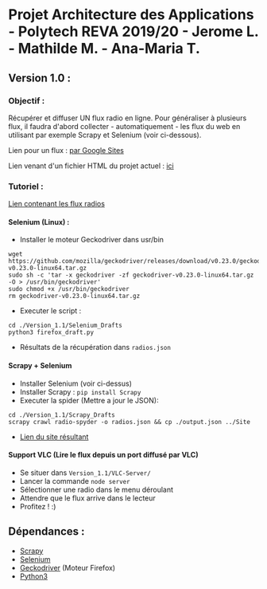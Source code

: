 # Projet Architecture des Applications - Polytech REVA 2019/20 - Jerome L. - Mathilde M. - Ana-Maria T.

## Version 1.0 : 
### Objectif : 
Récupérer et diffuser UN flux radio en ligne. Pour généraliser à plusieurs flux, il faudra d'abord collecter - automatiquement - les flux du web en utilisant par exemple Scrapy et Selenium (voir ci-dessous).

Lien pour un flux : [par Google Sites](https://sites.google.com/view/j-lab-10/accueil)

Lien venant d'un fichier HTML du projet actuel : [ici](https://htmlpreview.github.io/?https://github.com/Xajer28/Poly_REVA_Archi/blob/master/Version%201.0/index.html)

### Tutoriel : 
[Lien contenant les flux radios](https://www.linuxpedia.fr/doku.php/flux_radio)

#### Selenium (Linux) : 
- Installer le moteur Geckodriver dans usr/bin
```code
wget https://github.com/mozilla/geckodriver/releases/download/v0.23.0/geckodriver-v0.23.0-linux64.tar.gz
sudo sh -c 'tar -x geckodriver -zf geckodriver-v0.23.0-linux64.tar.gz -O > /usr/bin/geckodriver'
sudo chmod +x /usr/bin/geckodriver
rm geckodriver-v0.23.0-linux64.tar.gz
```
- Executer le script :
```code
cd ./Version_1.1/Selenium_Drafts
python3 firefox_draft.py
```
- Résultats de la récupération dans `radios.json`

#### Scrapy + Selenium
- Installer Selenium (voir ci-dessus)
- Installer Scrapy : `pip install Scrapy`
- Executer la spider (Mettre a jour le JSON): 
```code
cd ./Version_1.1/Scrapy_Drafts
scrapy crawl radio-spyder -o radios.json && cp ./output.json ../Site
```

- [Lien du site résultant](https://htmlpreview.github.io/?https://github.com/Xajer28/Poly_REVA_Archi/blob/master/Version_1.1/Site/index.html)

#### Support VLC (Lire le flux depuis un port diffusé par VLC)

- Se situer dans ```Version_1.1/VLC-Server/```
- Lancer la commande ```node server```
- Sélectionner une radio dans le menu déroulant
- Attendre que le flux arrive dans le lecteur
- Profitez ! :)

## Dépendances :
- [Scrapy](https://scrapy.org/)
- [Selenium](https://selenium.dev/)
- [Geckodriver](https://github.com/mozilla/geckodriver/releases) (Moteur Firefox)
- [Python3](https://www.python.org/)